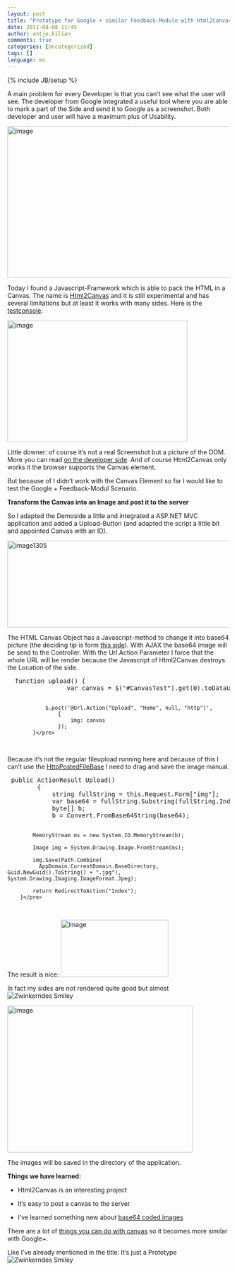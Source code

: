 ```yaml
---
layout: post
title: "Prototype for Google + similar Feedback-Module with Html2Canvas-Screenshots with Javascript"
date: 2011-08-08 11:45
author: antje.kilian
comments: true
categories: [Uncategorized]
tags: []
language: en
---
```

{% include JB/setup %}
<a href="{{BASE_PATH}}/assets/wp-images-en/image1302-397x194.png"></a>

<a href="{{BASE_PATH}}/assets/wp-images-en/image1302-397x194.png"> </a>

<a href="{{BASE_PATH}}/assets/wp-images-en/image1302-397x194.png"></a>

<a href="{{BASE_PATH}}/assets/wp-images-en/image1302-397x194.png"> </a>

A main problem for every Developer is that you can’t see what the user will see. The developer from Google integrated a useful tool where you are able to mark a part of the Side and send it to Google as a screenshot. Both developer and user will have a maximum plus of Usability.

<img style="background-image: none; padding-left: 0px; padding-right: 0px; padding-top: 0px; border: 0px;" title="image" src="{{BASE_PATH}}/assets/wp-images-de/image_thumb485.png" border="0" alt="image" width="509" height="343" />

Today I found a Javascript-Framework which is able to pack the HTML in a Canvas. The name is <a href="http://html2canvas.hertzen.com/">Html2Canvas</a> and it is still experimental and has several limitations but at least it works with many sides. Here is the <a href="http://html2canvas.hertzen.com/screenshots.html">testconsole</a>:

<img style="background-image: none; padding-left: 0px; padding-right: 0px; padding-top: 0px; border: 0px;" title="image" src="{{BASE_PATH}}/assets/wp-images-de/image_thumb486.png" border="0" alt="image" width="408" height="275" />

Little downer: of course it’s not a real Screenshot but a picture of the DOM. More you can read <a href="http://html2canvas.hertzen.com/">on the developer side</a>. And of course Html2Canvas only works it the browser supports the Canvas element.

But because of I didn’t work with the Canvas Element so far I would like to test the Google + Feedback-Modul Scenario.

<strong>Transform the Canvas into an Image and post it to the server </strong>

<strong> </strong>

So I adapted the Demoside a little and integrated a ASP.NET MVC application and added a Upload-Button (and adapted the script a little bit and appointed Canvas with an ID).

<a href="{{BASE_PATH}}/assets/wp-images-en/image1305.png"><img style="background-image: none; padding-left: 0px; padding-right: 0px; display: inline; padding-top: 0px; border: 0px;" title="image1305" src="{{BASE_PATH}}/assets/wp-images-en/image1305_thumb.png" border="0" alt="image1305" width="548" height="196" /></a>

The HTML Canvas Object has a Javascript-method to change it into base64 picture (the deciding tip is form <a href="http://stackoverflow.com/questions/1590965/uploading-canvas-image-data-to-the-server">this side</a>). With AJAX the base64 image will be send to the Controller. With the Url.Action Parameter I force that the whole URL will be render because the Javascript of Html2Canvas destroys the Location of the side.
<div id="scid:812469c5-0cb0-4c63-8c15-c81123a09de7:2f4f7130-3ac7-4907-b182-92d15868d9d4" class="wlWriterEditableSmartContent" style="margin: 0px; display: inline; float: none; padding: 0px;">
<pre class="c#">  function upload() {
                var canvas = $("#CanvasTest").get(0).toDataURL('image/jpeg');

                $.post('@Url.Action("Upload", "Home", null, "http")',
                    {
                        img: canvas
                    });
            }</pre>
</div>
Because it’s not the regular fileupload running here and because of this I can’t use the <a href="{{BASE_PATH}}/2011/02/23/howto-fileupload-with-asp-net-mvc/">HttpPostedFileBase</a> I need to drag and save the image manual.
<div id="scid:812469c5-0cb0-4c63-8c15-c81123a09de7:f94a6feb-a744-4d94-92c2-d126cc9b5b88" class="wlWriterEditableSmartContent" style="margin: 0px; display: inline; float: none; padding: 0px;">
<pre class="c#"> public ActionResult Upload()
        {
            string fullString = this.Request.Form["img"];
            var base64 = fullString.Substring(fullString.IndexOf(",") + 1);
            byte[] b;
            b = Convert.FromBase64String(base64);

            MemoryStream ms = new System.IO.MemoryStream(b);

            Image img = System.Drawing.Image.FromStream(ms);

            img.Save(Path.Combine(
              AppDomain.CurrentDomain.BaseDirectory, Guid.NewGuid().ToString() + ".jpg"), System.Drawing.Imaging.ImageFormat.Jpeg);

            return RedirectToAction("Index");
        }</pre>
</div>
The result is nice:

<img style="background-image: none; padding-left: 0px; padding-right: 0px; padding-top: 0px; border: 0px;" title="image" src="{{BASE_PATH}}/assets/wp-images-de/image_thumb488.png" border="0" alt="image" width="244" height="129" />

In fact my sides are not rendered quite good but almost <img class="wlEmoticon wlEmoticon-winkingsmile" style="border-style: none;" src="{{BASE_PATH}}/assets/wp-images-en/wlEmoticon-winkingsmile22.png" alt="Zwinkerndes Smiley" />

<img style="background-image: none; padding-left: 0px; padding-right: 0px; padding-top: 0px; border: 0px;" title="image" src="{{BASE_PATH}}/assets/wp-images-de/image_thumb489.png" border="0" alt="image" width="420" height="332" />

The images will be saved in the directory of the application.

<strong>Things we have learned:</strong>

<strong> </strong>

- Html2Canvas is an interesting project<strong> </strong>

- It’s easy to post a canvas to the server<strong> </strong>

- I’ve learned something new about <a href="http://forums.asp.net/p/1679283/4524525.aspx/1?Re+Convert+base64+to+image+">base64 coded images</a>

There are a lot of <a href="http://www.youtube.com/watch?v=wbSoSCStodA">things you can do with canvas</a> so it becomes more similar with Google+.

Like I’ve already mentioned in the title: It’s just a Prototype <img class="wlEmoticon wlEmoticon-winkingsmile" style="border-style: none;" src="{{BASE_PATH}}/assets/wp-images-en/wlEmoticon-winkingsmile22.png" alt="Zwinkerndes Smiley" />
